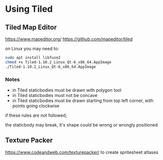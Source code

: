 # Using Tiled

## Tiled Map Editor

https://www.mapeditor.org/
https://github.com/mapeditor/tiled

on Linux you may need to:

```sh
sudo apt install libfuse2
chmod +x Tiled-1.10.2_Linux_Qt-6_x86_64.AppImage
./Tiled-1.10.2_Linux_Qt-6_x86_64.AppImage
```

### Notes

- in Tiled staticbodies must be drawn with polygon tool
- in Tiled staticbodies must not be concave
- in Tiled staticbodies must be drawn starting from top left corner, with points going clockwise

if these rules are not followed;

the staticbody may break, it's shape could be wrong or wrongly positioned

## Texture Packer

https://www.codeandweb.com/texturepacker/ to create spritesheet atlases
